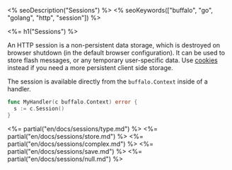 <% seoDescription("Sessions") %>
<% seoKeywords(["buffalo", "go", "golang", "http", "session"]) %>

<%= h1("Sessions") %>

An HTTP session is a non-persistent data storage, which is destroyed on browser shutdown (in the default browser configuration). It can be used to store flash messages, or any temporary user-specific data. Use [cookies](/en/docs/cookies) instead if you need a more persistent client side storage.

The session is available directly from the `buffalo.Context` inside of a handler.

```go
func MyHandler(c buffalo.Context) error {
  s := c.Session()
}
```

<%= partial("en/docs/sessions/type.md") %>
<%= partial("en/docs/sessions/store.md") %>
<%= partial("en/docs/sessions/complex.md") %>
<%= partial("en/docs/sessions/save.md") %>
<%= partial("en/docs/sessions/null.md") %>

